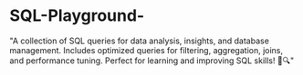 # SQL-Playground-
"A collection of SQL queries for data analysis, insights, and database management. Includes optimized queries for filtering, aggregation, joins, and performance tuning. Perfect for learning and improving SQL skills! 🚀🔍"
